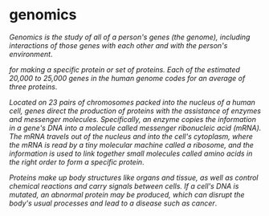 # genomics
_Genomics is the study of all of a person's genes (the genome), including interactions of those genes with each other and with the person's environment_.

_for making a specific protein or set of proteins. Each of the estimated 20,000 to 25,000 genes in the human genome codes for an average of three proteins_.

_Located on 23 pairs of chromosomes packed into the nucleus of a human cell, genes direct the production of proteins with the assistance of enzymes and messenger molecules. Specifically, an enzyme copies the information in a gene's DNA into a molecule called messenger ribonucleic acid (mRNA). The mRNA travels out of the nucleus and into the cell's cytoplasm, where the mRNA is read by a tiny molecular machine called a ribosome, and the information is used to link together small molecules called amino acids in the right order to form a specific protein_.

_Proteins make up body structures like organs and tissue, as well as control chemical reactions and carry signals between cells. If a cell's DNA is mutated, an abnormal protein may be produced, which can disrupt the body's usual processes and lead to a disease such as cancer_.
